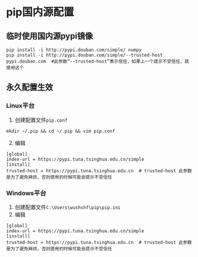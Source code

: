 # pip国内源配置

## 临时使用国内源pypi镜像
```
pip install -i http://pypi.douban.com/simple/ numpy
pip install -i http://pypi.douban.com/simple/--trusted-host pypi.douban.com  #此参数“--trusted-host”表示信任，如果上一个提示不受信任，就使用这个
```

## 永久配置生效

### Linux平台
1. 创建配置文件`pip.conf`
```
mkdir ~/.pip && cd ~/.pip && vim pip.conf
```
2. 编辑
```
[global] 
index-url = https://pypi.tuna.tsinghua.edu.cn/simple
[install]
trusted-host = https://pypi.tuna.tsinghua.edu.cn  # trusted-host 此参数是为了避免麻烦，否则使用的时候可能会提示不受信任
```

### Windows平台
1. 创建配置文件`C:\Users\wushshf\pip\pip.ini`
2. 编辑
```
[global] 
index-url = https://pypi.tuna.tsinghua.edu.cn/simple
[install]
trusted-host = https://pypi.tuna.tsinghua.edu.cn  # trusted-host 此参数是为了避免麻烦，否则使用的时候可能会提示不受信任
```